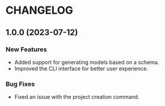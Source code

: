# CHANGELOG

## 1.0.0 (2023-07-12)

### New Features

- Added support for generating models based on a schema.
- Improved the CLI interface for better user experience.

### Bug Fixes

- Fixed an issue with the project creation command.
